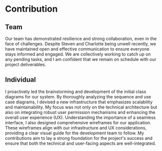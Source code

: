 # Contribution

## Team

Our team has demonstrated resilience and strong collaboration, even in the face of challenges. Despite Steven and Charlotte being unwell recently, we have maintained open and effective communication to ensure everyone stays informed and engaged. We are collectively working to catch up on any pending tasks, and I am confident that we remain on schedule with our project deliverables.

## Individual

I proactively led the brainstorming and development of the initial class diagrams for our system. By thoroughly analyzing the sequence and use case diagrams, I devised a new infrastructure that emphasizes scalability and maintainability. My focus was not only on the technical architecture but also on integrating robust user permission mechanisms and enhancing the overall user experience (UX). Understanding the importance of a seamless interface, I also designed comprehensive wireframes for our application. These wireframes align with our infrastructure and UX considerations, providing a clear visual guide for the development team to follow. My contributions aim to lay a strong foundation for the project's success and ensure that both the technical and user-facing aspects are well-integrated.